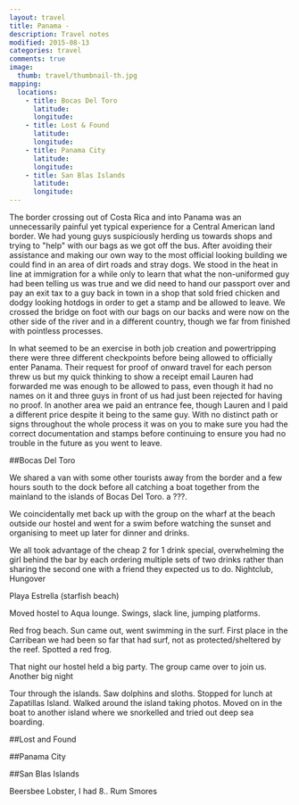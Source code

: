 ```yaml
---
layout: travel
title: Panama -
description: Travel notes
modified: 2015-08-13
categories: travel
comments: true
image:
  thumb: travel/thumbnail-th.jpg
mapping:
  locations:
    - title: Bocas Del Toro
      latitude: 
      longitude: 
    - title: Lost & Found
      latitude: 
      longitude: 
    - title: Panama City
      latitude: 
      longitude: 
    - title: San Blas Islands
      latitude: 
      longitude: 
---
```


The border crossing out of Costa Rica and into Panama was an unnecessarily painful yet typical experience for a Central American land border. We had young guys suspiciously herding us towards shops and trying to "help" with our bags as we got off the bus. After avoiding their assistance and making our own way to the most official looking building we could find in an area of dirt roads and stray dogs. We stood in the heat in line at immigration for a while only to learn that what the non-uniformed guy had been telling us was true and we did need to hand our passport over and pay an exit tax to a guy back in town in a shop that sold fried chicken and dodgy looking hotdogs in order to get a stamp and be allowed to leave. We crossed the bridge on foot with our bags on our backs and were now on the other side of the river and in a different country, though we far from finished with pointless processes.

In what seemed to be an exercise in both job creation and powertripping there were three different checkpoints before being allowed to officially enter Panama. Their request for proof of onward travel for each person threw us but my quick thinking to show a receipt email Lauren had forwarded me was enough to be allowed to pass, even though it had no names on it and three guys in front of us had just been rejected for having no proof. In another area we paid an entrance fee, though Lauren and I paid a different price despite it being to the same guy. With no distinct path or signs throughout the whole process it was on you to make sure you had the correct documentation and stamps before continuing to ensure you had no trouble in the future as you went to leave.

##Bocas Del Toro

We shared a van with some other tourists away from the border and a few hours south to the dock before all catching a boat together from the mainland to the islands of Bocas Del Toro. a ???.

We coincidentally met back up with the group on the wharf at the beach outside our hostel and went for a swim before watching the sunset and organising to meet up later for dinner and drinks.

We all took advantage of the cheap 2 for 1 drink special, overwhelming the girl behind the bar by each ordering multiple sets of two drinks rather than sharing the second one with a friend they expected us to do. Nightclub, Hungover

Playa Estrella (starfish beach)

Moved hostel to Aqua lounge. Swings, slack line, jumping platforms. 

Red frog beach. Sun came out, went swimming in the surf. First place in the Carribean we had been so far that had surf, not as protected/sheltered by the reef. Spotted a red frog.

That night our hostel held a big party. The group came over to join us. Another big night

Tour through the islands. Saw dolphins and sloths. Stopped for lunch at Zapatillas Island. Walked around the island taking photos. Moved on in the boat to another island where we snorkelled and tried out deep sea boarding.

##Lost and Found


##Panama City


##San Blas Islands

Beersbee
Lobster, I had 8..
Rum
Smores


